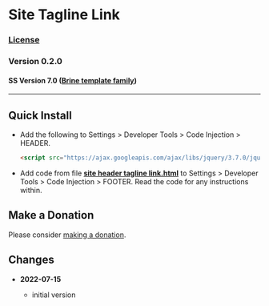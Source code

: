 # Site Tagline Link

### [License][99]

### Version 0.2.0

#### SS Version 7.0 ([Brine template family][1])

---

## Quick Install

* Add the following to Settings > Developer Tools > Code Injection > HEADER.

  ```html
  <script src="https://ajax.googleapis.com/ajax/libs/jquery/3.7.0/jquery.min.js"></script>
  ```
  
* Add code from file **[site header tagline link.html][2]** to Settings >
  Developer Tools > Code Injection > FOOTER. Read the code for any instructions
  within.

## Make a Donation

Please consider [making a donation][3].

## Changes

<!-- * **2021-08-03**

  * added support for v7.0 Brine template family and Adirondack template
  * bumped version to 1.1
  -->
* **2022-07-15**

  * initial version

[1]: https://support.squarespace.com/hc/en-us/articles/212512738-Brine-template-family
[2]: site%20tagline%20link.html#L1
[3]: https://github.com/tomsWebConsulting/twcsl#make-a-donation
[99]: https://github.com/tomsWebConsulting/twcsl/blob/main/LICENSE.txt#L1
